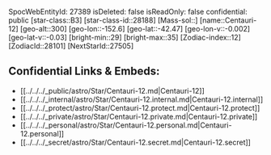 ﻿---
location: [-42.47,152.6,300]
type: Star
tags:
- astro/Star

---
SpocWebEntityId: 27389
isDeleted: false
isReadOnly: false
confidential: public
[star-class::B3]
[star-class-id::28188]
[Mass-sol::]
[name::Centauri-12]
[geo-alt::300]
[geo-lon::-152.6]
[geo-lat::-42.47]
[geo-lon-v::-0.002]
[geo-lat-v::-0.03]
[bright-min::29]
[bright-max::35]
[Zodiac-index::12]
[ZodiacId::28101]
[NextStarId::27505]



## Confidential Links & Embeds: 
- [[../../../_public/astro/Star/Centauri-12.md|Centauri-12]] 
- [[../../../_internal/astro/Star/Centauri-12.internal.md|Centauri-12.internal]] 
- [[../../../_protect/astro/Star/Centauri-12.protect.md|Centauri-12.protect]] 
- [[../../../_private/astro/Star/Centauri-12.private.md|Centauri-12.private]] 
- [[../../../_personal/astro/Star/Centauri-12.personal.md|Centauri-12.personal]] 
- [[../../../_secret/astro/Star/Centauri-12.secret.md|Centauri-12.secret]]

